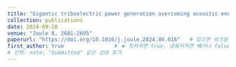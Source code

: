 ```yaml
---
title: "Gigantic triboelectric power generation overcoming acoustic energy barrier using metal-liquid coupling"
collection: publications
date: 2024-09-18
venue: "Joule 8, 2681-2695"
paperurl: "https://doi.org/10.1016/j.joule.2024.06.016"   # 있으면 링크됨
first_author: true                # ★ 첫저자면 true, 공동저자면 빼거나 false
# 선택: note: "Submitted" 같은 상태 표기
---
```

